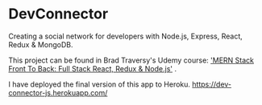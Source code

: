 # DevConnector

Creating a social network for developers with Node.js, Express, React, Redux & MongoDB.

This project can be found in Brad Traversy's Udemy course: ['MERN Stack Front To Back: Full Stack React, Redux & Node.js'](https://www.udemy.com/course/mern-stack-front-to-back/) .

I have deployed the final version of this app to Heroku.
https://dev-connector-js.herokuapp.com/
